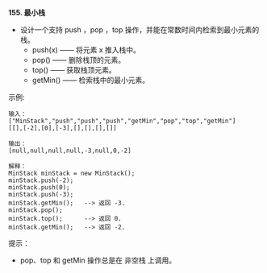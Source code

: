 **155. 最小栈**
- 设计一个支持 push ，pop ，top 操作，并能在常数时间内检索到最小元素的栈。
    - push(x) —— 将元素 x 推入栈中。
    - pop() —— 删除栈顶的元素。
    - top() —— 获取栈顶元素。
    - getMin() —— 检索栈中的最小元素。

示例:
```
输入：
["MinStack","push","push","push","getMin","pop","top","getMin"]
[[],[-2],[0],[-3],[],[],[],[]]

输出：
[null,null,null,null,-3,null,0,-2]

解释：
MinStack minStack = new MinStack();
minStack.push(-2);
minStack.push(0);
minStack.push(-3);
minStack.getMin();   --> 返回 -3.
minStack.pop();
minStack.top();      --> 返回 0.
minStack.getMin();   --> 返回 -2.
```
提示：
- pop、top 和 getMin 操作总是在 非空栈 上调用。
